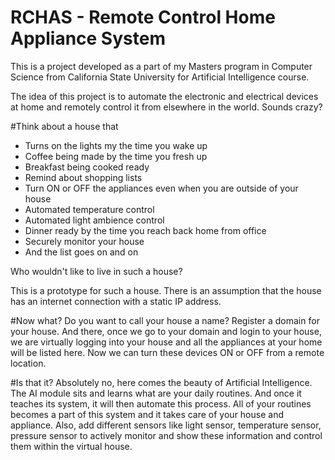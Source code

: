 # RCHAS - Remote Control Home Appliance System

This is a project developed as a part of my Masters program in Computer Science from California State University for Artificial Intelligence course.

The idea of this project is to automate the electronic and electrical devices at home and remotely control it from elsewhere in the world. Sounds crazy?

#Think about a house that

  - Turns on the lights my the time you wake up
  - Coffee being made by the time you fresh up
  - Breakfast being cooked ready
  - Remind about shopping lists
  - Turn ON or OFF the appliances even when you are outside of your house
  - Automated temperature control
  - Automated light ambience control
  - Dinner ready by the time you reach back home from office
  - Securely monitor your house
  - And the list goes on and on

Who wouldn't like to live in such a house?

This is a prototype for such a house. There is an assumption that the house has an internet connection with a static IP address.

#Now what?
  Do you want to call your house a name? Register a domain for your house. And there, once we go to your domain and login to your house, we are virtually logging into your house and all the appliances at your home will be listed here. Now we can turn these devices ON or OFF from a remote location.

#Is that it? 
  Absolutely no, here comes the beauty of Artificial Intelligence. The AI module sits and learns what are your daily routines. And once it teaches its system, it will then automate this process. All of your routines becomes a part of this system and it takes care of your house and appliance. Also, add different sensors like light sensor, temperature sensor, pressure sensor to actively monitor and show these information and control them within the virtual house. 

  
  





